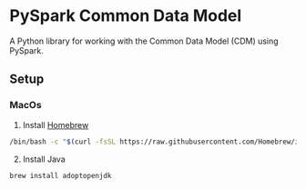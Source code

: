 # PySpark Common Data Model

A Python library for working with the Common Data Model (CDM) using PySpark.

## Setup

### MacOs

1. Install [Homebrew](https://brew.sh/)

```bash
/bin/bash -c "$(curl -fsSL https://raw.githubusercontent.com/Homebrew/install/HEAD/install.sh)"
```

2. Install Java

```bash
brew install adoptopenjdk
```
